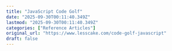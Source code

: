 ```yaml
---
title: "JavaScript Code Golf"
date: "2025-09-30T00:11:40.349Z"
lastmod: "2025-09-30T00:11:40.349Z"
categories: ["Reference Articles"]
original_url: "https://www.lesscake.com/code-golf-javascript"
draft: false
---
```

